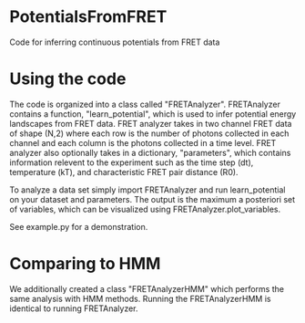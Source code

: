 # PotentialsFromFRET
Code for inferring continuous potentials from FRET data

# Using the code

The code is organized into a class called "FRETAnalyzer". FRETAnalyzer contains a function, "learn_potential", which is used to infer potential energy landscapes from FRET data. FRET analyzer takes in two channel FRET data of shape (N,2) where each row is the number of photons collected in each channel and each column is the photons collected in a time level. FRET analyzer also optionally takes in a dictionary, "parameters", which contains information relevent to the experiment such as the time step (dt), temperature (kT), and characteristic FRET pair distance (R0).

To analyze a data set simply import FRETAnalyzer and run learn_potential on your dataset and parameters. The output is the maximum a posteriori set of variables, which can be visualized using FRETAnalyzer.plot_variables.

See example.py for a demonstration.

# Comparing to HMM

We additionally created a class "FRETAnalyzerHMM" which performs the same analysis with HMM methods. Running the FRETAnalyzerHMM is identical to running FRETAnalyzer.

